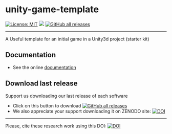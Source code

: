 # unity-game-template

[![License: MIT](https://img.shields.io/badge/License-MIT-yellow.svg)](https://opensource.org/licenses/MIT) <img src="https://img.shields.io/github/release/frangam/unity-game-template.svg"/> [![GitHub all releases](https://img.shields.io/github/downloads/frangam/unity-game-template/total)](https://github.com/frangam/unity-game-template/releases/download/2.2.0/GameTemplate_v2.2.0.unitypackage.gz) 

---

A Useful template for an initial game in a Unity3d project (starter kit)

## Documentation
- See the online [documentation](https://docs.google.com/document/d/1sJOc9ZO6JdmtG4RWK-EQUsf14zl-voUyS605XZ2SLbE)

## Download last release
Support us downloading our last release of each software
- Click on this button to download [![GitHub all releases](https://img.shields.io/github/downloads/frangam/unity-game-template/LIBLEMQHTTP.a)](https://github.com/frangam/unity-game-template/releases/download/2.2.0/GameTemplate_v2.2.0.unitypackage.gz) 
- We also appreciate your support downloading it on ZENODO site: [![DOI](https://zenodo.org/badge/DOI/10.5281/zenodo.7740687.svg)](https://doi.org/10.5281/zenodo.7740687)
  
---

Please, cite these research work using this DOI: [![DOI](https://zenodo.org/badge/DOI/10.5281/zenodo.7740687.svg)](https://doi.org/10.5281/zenodo.7740687)

